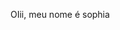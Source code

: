 OIii, meu nome é sophia
<!---
SophiaDornellas/SophiaDornellas is a ✨ special ✨ repository because its `README.md` (this file) appears on your GitHub profile.
You can click the Preview link to take a look at your changes.
--->
